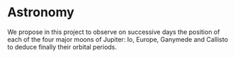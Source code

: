 # Astronomy
We propose in this project to observe on successive days the position of each of the four major moons of Jupiter: Io, Europe, Ganymede and Callisto to deduce finally their orbital periods.
